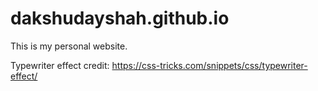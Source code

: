 # dakshudayshah.github.io
This is my personal website. 

Typewriter effect credit:
https://css-tricks.com/snippets/css/typewriter-effect/
